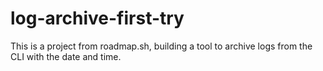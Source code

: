 # log-archive-first-try
This is a project from roadmap.sh, building a tool to archive logs from the CLI with the date and time. 
